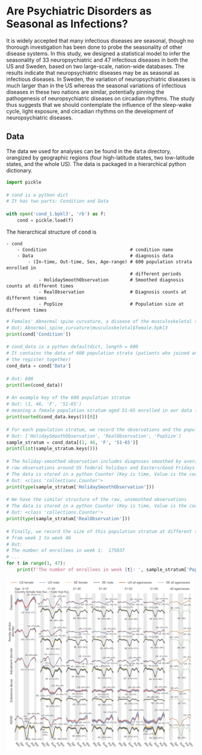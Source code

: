 # Are Psychiatric Disorders as Seasonal as Infections?

It is widely accepted that many infectious diseases are seasonal, though no thorough investigation has been done to probe the seasonality of other disease systems. In this study, we designed a statistical model to infer the seasonality of 33 neuropsychiatric and 47 infectious diseases in both the US and Sweden, based on two large-scale, nation-wide databases. The results indicate that neuropsychiatric diseases may be as seasonal as infectious diseases. In Sweden, the variation of neuropsychiatric diseases is much larger than in the US whereas the seasonal variations of infectious diseases in these two nations are similar, potentially pinning the pathogenesis of neuropsychiatric diseases on circadian rhythms. The study thus suggests that we should contemplate the influence of the sleep-wake cycle, light exposure, and circadian rhythms on the development of neuropsychiatric diseases.

## Data

The data we used for analyses can be found in the <tt>data</tt> directory, orangized by geographic regions (four high-latitude states, two low-latitude states, and the whole US). The data is packaged in a hierarchical python dictionary.

```python
import pickle

# cond is a python dict
# It has two parts: Condition and Data

with open('cond_1.bpkl3', 'rb') as f:
    cond = pickle.load(f)
```

The hierarchical structure of <tt>cond</tt> is

```
- cond
    - Condition                               # condition name
    - Data                                    # diagnosis data
        - (In-time, Out-time, Sex, Age-range) # 600 population strata enrolled in 
                                              # different periods
            - HolidaySmoothObservation        # Smoothed diagnosis counts at different times
            - RealObservation                 # Diagnosis counts at different times
            - PopSize                         # Population size at different times
```
        
```python
# Females' Abnormal spine curvature, a disease of the musculoskeletal system
# Out: Abnormal_spine_curvature|musculoskeletal$female.bpkl3
print(cond['Condition'])

# cond_data is a python defaultdict, length = 600
# It contains the data of 600 population strata (patients who joined and left 
# the register together) 
cond_data = cond['Data']

# Out: 600
print(len(cond_data))

# An example key of the 600 population stratum
# Out: (1, 46, 'F', '51-65')
# meaning a female population stratum aged 51-65 enrolled in our data from week 1 to week 46
print(sorted(cond_data.keys())[0])

# For each population stratum, we record the observations and the population size
# Out: ['HolidaySmoothObservation', 'RealObservation', 'PopSize']
sample_stratum = cond_data[(1, 46, 'F', '51-65')]
print(list(sample_stratum.keys()))

# The holiday-smoothed observation includes diagnoses smoothed by averaging the 
# raw observations around US federal holidays and Easters/Good Fridays
# The data is stored in a python Counter (Key is time, Value is the counts of diagnosis)
# Out: <class 'collections.Counter'>
print(type(sample_stratum['HolidaySmoothObservation']))

# We have the similar structure of the raw, unsmoothed observations
# The data is stored in a python Counter (Key is time, Value is the counts of diagnosis)
# Out: <class 'collections.Counter'>
print(type(sample_stratum['RealObservation']))

# Finally, we record the size of this population stratum at different time points
# from week 1 to week 46
# Out:
# The number of enrollees in week 1:  175037
# ...
for t in range(1, 47):
    print(f'The number of enrollees in week {t}: ', sample_stratum['PopSize'][t])
```


<p align="center">
  <img src="./us_seasonality_psy.png" width="800">
</p>

